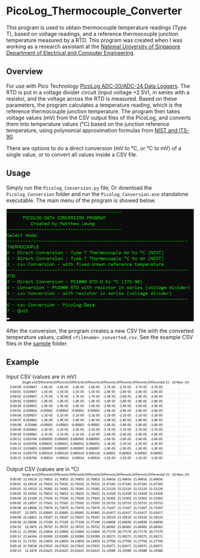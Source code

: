 # PicoLog_Thermocouple_Converter
This program is used to obtain thermocouple temperature readings (Type T), based on voltage readings, and a reference thermocouple junction temperature measured by a RTD. This program was created when I was working as a research assistant at the [National University of Singapore Department of Electrical and Computer Engineering](https://www.eng.nus.edu.sg/ece/).

## Overview

For use with Pico Technology [PicoLog ADC-20/ADC-24 Data Loggers](https://www.picotech.com/data-logger/adc-20-adc-24/precision-data-acquisition). The RTD is put in a voltage divider circuit (input voltage +2.5V), in series with a resistor, and the voltage across the RTD is measured. Based on these parameters, the program calculates a temperature reading, which is the reference thermocouple junction temperature. The program then takes voltage values (mV) from the CSV output files of the PicoLog, and converts them into temperature values (°C) based on the junction reference temperature, using polynomial approximation formulas from [NIST and ITS-90](https://srdata.nist.gov/its90/download/type_t.tab).


There are options to do a direct conversion (mV to °C, or °C to mV) of a single value, or to convert all values inside a CSV file.

## Usage

Simply run the ```Picolog_Conversion.py``` file; Or download the ```Picolog_Conversion``` folder and run the ```Picolog_Conversion.exe``` standalone executable. The main menu of the program is showed below.


![](https://github.com/mattleung10/PicoLog_Thermocouple_Converter/blob/master/sample/example/mainscreen.png)


After the conversion, the program creates a new CSV file with the converted temperature values, called ```<filename>_converted.csv```. See the example CSV files in the [sample](https://github.com/mattleung10/PicoLog_Thermocouple_Converter/tree/master/sample) folder.

## Example

Input CSV (values are in mV)
![](https://github.com/mattleung10/PicoLog_Thermocouple_Converter/blob/master/sample/example/demo.png)


Output CSV (values are in °C)
![](https://github.com/mattleung10/PicoLog_Thermocouple_Converter/blob/master/sample/example/demo_converted.png)
